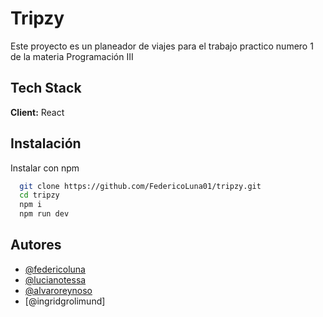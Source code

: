 # Tripzy

Este proyecto es un planeador de viajes para el trabajo practico numero 1 de la materia Programación III

## Tech Stack

**Client:** React

## Instalación

Instalar con npm

```bash
  git clone https://github.com/FedericoLuna01/tripzy.git
  cd tripzy
  npm i
  npm run dev
```

## Autores

- [@federicoluna](https://www.github.com/federicoluna01)
- [@lucianotessa](https://www.github.com/LucianoTessa)
- [@alvaroreynoso](https://www.github.com/AlvaroReynoso)
- [@ingridgrolimund]

